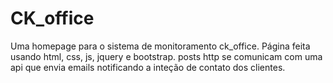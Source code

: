 # CK_office
Uma homepage para o sistema de monitoramento ck_office. 
Página feita usando html, css, js, jquery e bootstrap.
posts http se comunicam com uma api que envia emails notificando a inteção de contato dos clientes.
